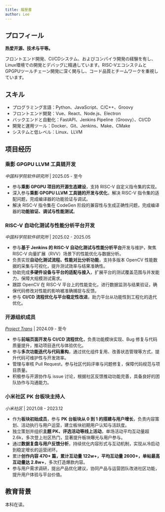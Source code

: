```yaml
---
title: 履歴書
author: Lee
---
```


## プロフィール

**热爱开源、技术与平等。**

フロントエンド開発、CI/CDシステム、およびコンパイラ開発の経験を有し、Linux環境での開発とデバッグに精通しています。RISC-VエコシステムとGPGPUツールチェーン開発に深く関与し、コード品質とチームワークを重視しています。

## スキル

- プログラミング言語：Python、JavaScript、C/C++、Groovy
- フロントエンド開発：Vue、React、Node.js、Electron
- バックエンドと自動化：FastAPI、Jenkins Pipeline（Groovy）、CI/CD
- 開発と運用ツール：Docker、Git、Jenkins、Make、CMake
- システムと低レベル：Linux、LLVM

## 项目经历

### 乘影 GPGPU LLVM 工具链开发

_中国科学院软件研究所_ | 2025.05 - 至今

- 参与**乘影 GPGPU 项目的开源生态建设**，支持 RISC-V 自定义指令集的实现。
- 深入参与**乘影 GPGPU LLVM 工具链的开发与优化**，解决 RISC-V 指令集的适配问题，完成编译器的功能验证与调试。
- 解决 RISC-V 指令集在 CodeGen 阶段的兼容性与生成正确性问题，完成编译器的**功能验证、调试与性能测试**。

### RISC-V 自动化测试与性能分析平台开发

_中国科学院软件研究所_ | 2025.02 - 2025.05

- 参与**基于 Jenkins 的 RISC-V 自动化测试与性能分析平台**开发与维护，聚焦 RISC-V 向量扩展（RVV）场景下的性能优化与数据分析。
- 负责实现**自动化测试流程、性能对比分析功能**，支持多版本 OpenCV 性能数据的采集与可视化，提升测试效率与结果准确性。
- 协助完成**多硬件设备与平台的适配与接入**，扩展平台的测试覆盖范围与并发能力，保障大规模测试需求。
- 跟踪 OpenCV 在 RISC-V 平台上的性能变化，进行数据监测与结果验证，确保代码修改对性能的影响被准确捕捉与反馈。
- 参与 **CI/CD 流程优化与平台稳定性改进**，助力平台从功能性到工程化的迭代优化。

### 开源组织成员

_[Project Trans](https://github.com/project-trans)_ | 2024.09 - 至今

- 参与**前端页面开发与 CI/CD 流程优化**，负责功能模块实现、Bug 修复与代码质量提升，推动项目迭代与体验优化。
- 参与**多次功能迭代与代码重构**，通过优化组件复用、改善状态管理等方式，提升代码可维护性与开发效率。
- 管理与审核 Pull Request，参与社区代码评审与问题修复，保障代码规范与项目质量。
- 积极参与开源协作与 issue 讨论，根据社区反馈推动功能完善，具备良好的团队协作与沟通能力。

### 小米社区 PK 台板块主持人

_小米社区_ | 2021.08 - 2023.12

- 作为**板块初始成员**，参与 **PK 台板块从 0 到 1 的搭建与用户增长**，负责内容策划、活动执行与用户运营，建立板块初期用户认知与活跃度。
- 独立策划并组织**主题 PK、评选活动等线上活动**，单场活动平均互动量超 2.6k，多次登上社区热门，显著提升板块曝光与用户参与。
- 通过**数据复盘与用户反馈分析**，持续优化内容形式与互动机制，实现从冷启动到稳定增长的运营闭环。
- 累计**创作内容 470+ 篇，累计互动量 122w+，平均互动量 2600+，单帖最高互动量达 2.8w+**，多次打造爆款内容。
- 参与用户需求调研，提出产品优化建议，协同产品与运营团队改进社区功能，提升用户体验与平台价值。

## 教育背景

本科在读。
